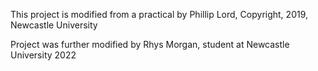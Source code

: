 This project is modified from a practical by Phillip Lord, Copyright, 2019, Newcastle University

Project was further modified by Rhys Morgan, student at Newcastle University 2022